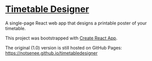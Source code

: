 # [Timetable Designer](https://timetabledesigner.netlify.com/)
A single-page React web app that designs a printable poster of your timetable.

This project was bootstrapped with [Create React App](https://github.com/facebookincubator/create-react-app).

The original (1.0) version is still hosted on GitHub Pages: https://notsenee.github.io/timetabledesigner
